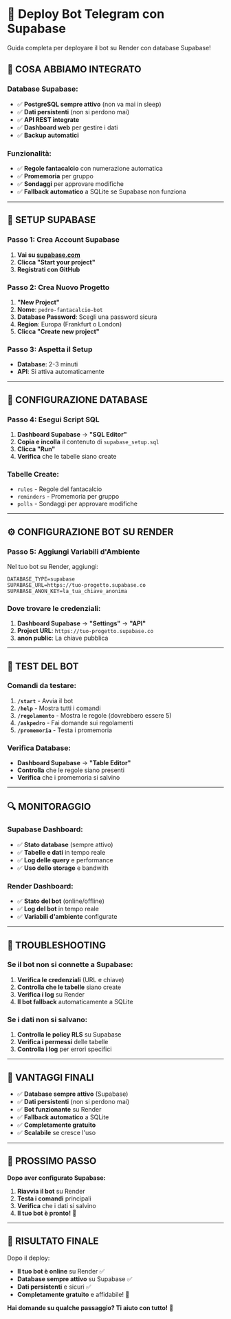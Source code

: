 # 🚀 Deploy Bot Telegram con Supabase

Guida completa per deployare il bot su Render con database Supabase!

## 🎯 **COSA ABBIAMO INTEGRATO**

### **Database Supabase:**
- ✅ **PostgreSQL sempre attivo** (non va mai in sleep)
- ✅ **Dati persistenti** (non si perdono mai)
- ✅ **API REST integrate**
- ✅ **Dashboard web** per gestire i dati
- ✅ **Backup automatici**

### **Funzionalità:**
- ✅ **Regole fantacalcio** con numerazione automatica
- ✅ **Promemoria** per gruppo
- ✅ **Sondaggi** per approvare modifiche
- ✅ **Fallback automatico** a SQLite se Supabase non funziona

---

## 🚀 **SETUP SUPABASE**

### **Passo 1: Crea Account Supabase**
1. **Vai su [supabase.com](https://supabase.com)**
2. **Clicca "Start your project"**
3. **Registrati con GitHub**

### **Passo 2: Crea Nuovo Progetto**
1. **"New Project"**
2. **Nome**: `pedro-fantacalcio-bot`
3. **Database Password**: Scegli una password sicura
4. **Region**: Europa (Frankfurt o London)
5. **Clicca "Create new project"**

### **Passo 3: Aspetta il Setup**
- **Database**: 2-3 minuti
- **API**: Si attiva automaticamente

---

## 🔧 **CONFIGURAZIONE DATABASE**

### **Passo 4: Esegui Script SQL**
1. **Dashboard Supabase** → **"SQL Editor"**
2. **Copia e incolla** il contenuto di `supabase_setup.sql`
3. **Clicca "Run"**
4. **Verifica** che le tabelle siano create

### **Tabelle Create:**
- `rules` - Regole del fantacalcio
- `reminders` - Promemoria per gruppo
- `polls` - Sondaggi per approvare modifiche

---

## ⚙️ **CONFIGURAZIONE BOT SU RENDER**

### **Passo 5: Aggiungi Variabili d'Ambiente**
Nel tuo bot su Render, aggiungi:

```env
DATABASE_TYPE=supabase
SUPABASE_URL=https://tuo-progetto.supabase.co
SUPABASE_ANON_KEY=la_tua_chiave_anonima
```

### **Dove trovare le credenziali:**
1. **Dashboard Supabase** → **"Settings"** → **"API"**
2. **Project URL**: `https://tuo-progetto.supabase.co`
3. **anon public**: La chiave pubblica

---

## 🧪 **TEST DEL BOT**

### **Comandi da testare:**
1. **`/start`** - Avvia il bot
2. **`/help`** - Mostra tutti i comandi
3. **`/regolamento`** - Mostra le regole (dovrebbero essere 5)
4. **`/askpedro`** - Fai domande sui regolamenti
5. **`/promemoria`** - Testa i promemoria

### **Verifica Database:**
- **Dashboard Supabase** → **"Table Editor"**
- **Controlla** che le regole siano presenti
- **Verifica** che i promemoria si salvino

---

## 🔍 **MONITORAGGIO**

### **Supabase Dashboard:**
- ✅ **Stato database** (sempre attivo)
- ✅ **Tabelle e dati** in tempo reale
- ✅ **Log delle query** e performance
- ✅ **Uso dello storage** e bandwith

### **Render Dashboard:**
- ✅ **Stato del bot** (online/offline)
- ✅ **Log del bot** in tempo reale
- ✅ **Variabili d'ambiente** configurate

---

## 🚨 **TROUBLESHOOTING**

### **Se il bot non si connette a Supabase:**
1. **Verifica le credenziali** (URL e chiave)
2. **Controlla che le tabelle** siano create
3. **Verifica i log** su Render
4. **Il bot fallback** automaticamente a SQLite

### **Se i dati non si salvano:**
1. **Controlla le policy RLS** su Supabase
2. **Verifica i permessi** delle tabelle
3. **Controlla i log** per errori specifici

---

## 🎯 **VANTAGGI FINALI**

- ✅ **Database sempre attivo** (Supabase)
- ✅ **Dati persistenti** (non si perdono mai)
- ✅ **Bot funzionante** su Render
- ✅ **Fallback automatico** a SQLite
- ✅ **Completamente gratuito**
- ✅ **Scalabile** se cresce l'uso

---

## 🚀 **PROSSIMO PASSO**

**Dopo aver configurato Supabase:**
1. **Riavvia il bot** su Render
2. **Testa i comandi** principali
3. **Verifica** che i dati si salvino
4. **Il tuo bot è pronto!** 🎉

---

## 🎉 **RISULTATO FINALE**

Dopo il deploy:
- **Il tuo bot è online** su Render ✅
- **Database sempre attivo** su Supabase ✅
- **Dati persistenti** e sicuri ✅
- **Completamente gratuito** e affidabile! 🚀

**Hai domande su qualche passaggio? Ti aiuto con tutto!** 🎯
